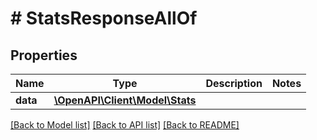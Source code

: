 # # StatsResponseAllOf

## Properties

Name | Type | Description | Notes
------------ | ------------- | ------------- | -------------
**data** | [**\OpenAPI\Client\Model\Stats**](Stats.md) |  |

[[Back to Model list]](../../README.md#models) [[Back to API list]](../../README.md#endpoints) [[Back to README]](../../README.md)
